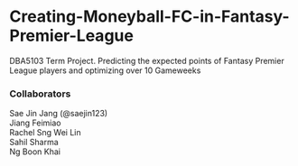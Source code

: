 # Creating-Moneyball-FC-in-Fantasy-Premier-League

DBA5103 Term Project. Predicting the expected points of Fantasy Premier League players and optimizing over 10 Gameweeks

### Collaborators
Sae Jin Jang (@saejin123)<br>
Jiang Feimiao <br>
Rachel Sng Wei Lin <br>
Sahil Sharma <br>
Ng Boon Khai <br>
